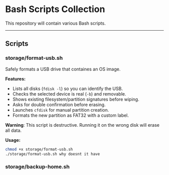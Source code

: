 # Bash Scripts Collection
This repository will contain various Bash scripts.

---

## Scripts

### storage/format-usb.sh
Safely formats a USB drive that containes an OS image.  

**Features:**
- Lists all disks (`fdisk -l`) so you can identify the USB.  
- Checks the selected device is real (`-b`) and removable.  
- Shows existing filesystem/partition signatures before wiping.  
- Asks for double confirmation before erasing.  
- Launches `cfdisk` for manual partition creation.  
- Formats the new partition as FAT32 with a custom label.  


**Warning**: This script is destructive. Running it on the wrong disk will erase all data.  

**Usage:**
```bash
chmod +x storage/format-usb.sh
./storage/format-usb.sh why doesnt it have
```

### storage/backup-home.sh
